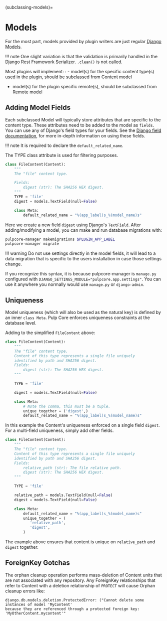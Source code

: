 (subclassing-models)=

# Models

For the most part, models provided by plugin writers are just regular [Django Models](https://docs.djangoproject.com/en/2.1/topics/db/models/).

!!! note
One slight variation is that the validation is primarily handled in the Django Rest Framework
Serializer. `.clean()` is not called.


Most plugins will implement:
: - model(s) for the specific content type(s) used in the plugin, should be subclassed from Content model
  - model(s) for the plugin specific remote(s), should be subclassed from Remote model

## Adding Model Fields

Each subclassed Model will typically store attributes that are specific to the content type. These
attributes need to be added to the model as `fields`. You can use any of Django's field types
for your fields. See the [Django field documentation](https://docs.djangoproject.com/en/4.2/ref/models/fields/), for more in-depth information on
using these fields.

!!! note
It is required to declare the `default_related_name`.


The TYPE class attribute is used for filtering purposes.

```python
class FileContent(Content):
    """
    The "file" content type.

    Fields:
        digest (str): The SHA256 HEX digest.
    """
    TYPE = 'file'
    digest = models.TextField(null=False)

    class Meta:
        default_related_name = "%(app_label)s_%(model_name)s"
```

Here we create a new field `digest` using Django's `TextField`. After adding/modifying a model, you
can make and run database migrations with:

```bash
pulpcore-manager makemigrations $PLUGIN_APP_LABEL
pulpcore-manager migrate
```

!!! warning
Do not use settings directly in the model fields, it will lead to a data migration that is
specific to the users installation in case those settings change.


If you recognize this syntax, it is because pulpcore-manager is `manage.py` configured with
`DJANGO_SETTINGS_MODULE="pulpcore.app.settings"`. You can use it anywhere you normally would use
`manage.py` or `django-admin`.

## Uniqueness

Model uniqueness (which will also be used as the natural key) is defined by an inner `class
Meta`. Pulp Core enforces uniqueness constraints at the database level.

Adding to the simplified `FileContent` above:

```python
class FileContent(Content):
    """
    The "file" content type.
    Content of this type represents a single file uniquely
    identified by path and SHA256 digest.
    Fields:
        digest (str): The SHA256 HEX digest.
    """

    TYPE = 'file'

    digest = models.TextField(null=False)

    class Meta:
        # Note the comma, this must be a tuple.
        unique_together = ('digest',)
        default_related_name = "%(app_label)s_%(model_name)s"
```

In this example the Content's uniqueness enforced on a single field `digest`. For a multi-field
uniqueness, simply add other fields.

```python
class FileContent(Content):
    """
    The "file" content type.
    Content of this type represents a single file uniquely
    identified by path and SHA256 digest.
    Fields:
        relative_path (str): The file relative path.
        digest (str): The SHA256 HEX digest.
    """

    TYPE = 'file'

    relative_path = models.TextField(null=False)
    digest = models.TextField(null=False)

    class Meta:
        default_related_name = "%(app_label)s_%(model_name)s"
        unique_together = (
           'relative_path',
           'digest',
        )
```

The example above ensures that content is unique on `relative_path` and `digest` together.

## ForeignKey Gotchas

The orphan cleanup operation performs mass-deletion of Content units that are not associated with
any repository. Any ForeignKey relationships that refer to Content with a deletion relationship of
`PROTECT` will cause Orphan cleanup errors like:

```
django.db.models.deletion.ProtectedError: ("Cannot delete some instances of model 'MyContent'
because they are referenced through a protected foreign key: 'MyOtherContent.mycontent'"
```
